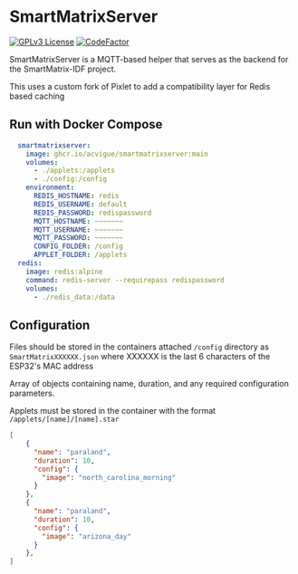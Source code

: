 
# SmartMatrixServer

[![GPLv3 License](https://img.shields.io/badge/License-GPL%20v3-yellow.svg)](https://opensource.org/licenses/)
[![CodeFactor](https://www.codefactor.io/repository/github/acvigue/smartmatrixserver/badge)](https://www.codefactor.io/repository/github/acvigue/smartmatrixserver)

SmartMatrixServer is a MQTT-based helper that serves as the backend for the SmartMatrix-IDF project.

This uses a custom fork of Pixlet to add a compatibility layer for Redis based caching

## Run with Docker Compose

```yml
  smartmatrixserver:
    image: ghcr.io/acvigue/smartmatrixserver:main
    volumes:
      - ./applets:/applets
      - ./config:/config
    environment:
      REDIS_HOSTNAME: redis
      REDIS_USERNAME: default
      REDIS_PASSWORD: redispassword
      MQTT_HOSTNAME: ~~~~~~~
      MQTT_USERNAME: ~~~~~~~
      MQTT_PASSWORD: ~~~~~~~
      CONFIG_FOLDER: /config
      APPLET_FOLDER: /applets
  redis:
    image: redis:alpine
    command: redis-server --requirepass redispassword
    volumes: 
      - ./redis_data:/data
```


## Configuration

Files should be stored in the containers attached `/config` directory as `SmartMatrixXXXXXX.json` where XXXXXX is the last 6 characters of the ESP32's MAC address

Array of objects containing name, duration, and any required configuration parameters.

Applets must be stored in the container with the format `/applets/[name]/[name].star`

```json
[
    {
      "name": "paraland",
      "duration": 10,
      "config": {
        "image": "north_carolina_morning"
      }
    },
    {
      "name": "paraland",
      "duration": 10,
      "config": {
        "image": "arizona_day"
      }
    },
]
```
